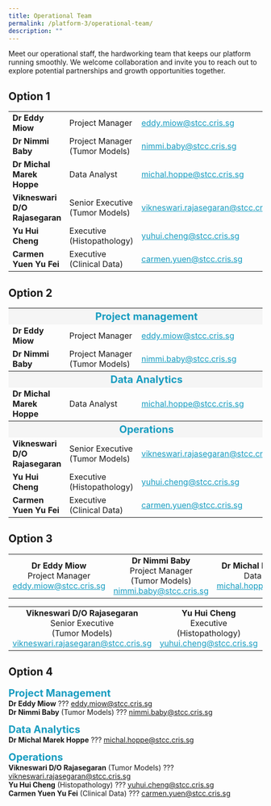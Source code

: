 ```yaml
---
title: Operational Team
permalink: /platform-3/operational-team/
description: ""
---
```

Meet our operational staff, the hardworking team that keeps our platform running smoothly. We welcome collaboration and invite you to reach out to explore potential partnerships and growth opportunities together.

## Option 1

<table border="0" style="font-size: 16px;">
	<colgroup>
	<col style="width: 250px;">
  <col style="width: 200px;">
	<col style="width: 310px;">
	</colgroup>
	<tbody>
		<tr align="left">
			<td><b>Dr Eddy Miow</b></td>
			<td>Project Manager</td>
			<td><a style="text-decoration: none; color: #169CC0;" href="mailto:eddy.miow@stcc.cris.sg?subject=STCC%20Project%20inquiry"><u>eddy.miow@stcc.cris.sg</u></a></td>
		</tr>
			<tr align="left">
			<td><b>Dr Nimmi Baby</b></td>
			<td>Project Manager<br>(Tumor Models)</td>
			<td><a style="text-decoration: none; color: #169CC0;" href="mailto:nimmi.baby@stcc.cris.sg?subject=STCC%20Project%20inquiry"><u>nimmi.baby@stcc.cris.sg</u></a></td>
		</tr>
			<tr>
			<td><b>Dr Michal Marek Hoppe</b></td>
			<td>Data Analyst</td>
			<td><a style="text-decoration: none; color: #169CC0;" href="mailto:michal.hoppe@stcc.cris.sg?subject=STCC%20Project%20inquiry"><u>michal.hoppe@stcc.cris.sg</u></a></td>
		</tr>
							<tr align="left">
			<td><b>Vikneswari D/O Rajasegaran</b></td>
			<td>Senior Executive (Tumor Models)</td>
			<td><a style="text-decoration: none; color: #169CC0;" href="mailto:vikneswari.rajasegaran@stcc.cris.sg?subject=STCC%20Project%20inquiry"><u>vikneswari.rajasegaran@stcc.cris.sg</u></a></td>
		</tr>
									<tr>
			<td><b>Yu Hui Cheng</b></td>
			<td>Executive<br>(Histopathology)</td>
			<td><a style="text-decoration: none; color: #169CC0;" href="mailto:yuhui.cheng@stcc.cris.sg?subject=STCC%20Project%20inquiry"><u>yuhui.cheng@stcc.cris.sg</u></a></td>
		</tr>
											<tr>
			<td><b>Carmen Yuen Yu Fei</b></td>
			<td>Executive<br>(Clinical Data)</td>
			<td><a style="text-decoration: none; color: #169CC0;" href="mailto:carmen.yuen@stcc.cris.sg?subject=STCC%20Project%20inquiry"><u>carmen.yuen@stcc.cris.sg</u></a></td>
		</tr>
	</tbody></table>


## Option 2

<table border="0" style="font-size: 16px;">
	<colgroup>
	<col style="width: 250px;">
  <col style="width: 200px;">
	<col style="width: 310px;">
	</colgroup>
	<tbody>
		<tr><th bgcolor="#f5f5f5" colspan="3"><span style="font-size: 20px; color: #169CC0;">Project management</span>
		</th>
		</tr><tr align="left">
			<td><b>Dr Eddy Miow</b></td>
			<td>Project Manager</td>
			<td><a style="text-decoration: none; color: #169CC0;" href="mailto:eddy.miow@stcc.cris.sg?subject=STCC%20Project%20inquiry"><u>eddy.miow@stcc.cris.sg</u></a></td>
		</tr>
			<tr align="left">
			<td><b>Dr Nimmi Baby</b></td>
			<td>Project Manager<br>(Tumor Models)</td>
			<td><a style="text-decoration: none; color: #169CC0;" href="mailto:nimmi.baby@stcc.cris.sg?subject=STCC%20Project%20inquiry"><u>nimmi.baby@stcc.cris.sg</u></a></td>
		</tr>
				<tr><th bgcolor="#f5f5f5" colspan="3"><span style="font-size: 20px; color: #169CC0;">Data Analytics</span>
		</th>
			</tr><tr>
			<td><b>Dr Michal Marek Hoppe</b></td>
			<td>Data Analyst</td>
			<td><a style="text-decoration: none; color: #169CC0;" href="mailto:michal.hoppe@stcc.cris.sg?subject=STCC%20Project%20inquiry"><u>michal.hoppe@stcc.cris.sg</u></a></td>
		</tr>
				<tr><th bgcolor="#f5f5f5" colspan="3"><span style="font-size: 20px; color: #169CC0;">Operations</span>
		</th>
							</tr><tr align="left">
			<td><b>Vikneswari D/O Rajasegaran</b></td>
			<td>Senior Executive (Tumor Models)</td>
			<td><a style="text-decoration: none; color: #169CC0;" href="mailto:vikneswari.rajasegaran@stcc.cris.sg?subject=STCC%20Project%20inquiry"><u>vikneswari.rajasegaran@stcc.cris.sg</u></a></td>
		</tr>
									<tr>
			<td><b>Yu Hui Cheng</b></td>
			<td>Executive<br>(Histopathology)</td>
			<td><a style="text-decoration: none; color: #169CC0;" href="mailto:yuhui.cheng@stcc.cris.sg?subject=STCC%20Project%20inquiry"><u>yuhui.cheng@stcc.cris.sg</u></a></td>
		</tr>
											<tr>
			<td><b>Carmen Yuen Yu Fei</b></td>
			<td>Executive<br>(Clinical Data)</td>
			<td><a style="text-decoration: none; color: #169CC0;" href="mailto:carmen.yuen@stcc.cris.sg?subject=STCC%20Project%20inquiry"><u>carmen.yuen@stcc.cris.sg</u></a></td>
		</tr>
	</tbody></table>

## Option 3
<table border="0" style="font-size: 16px;">
	<colgroup>
		<col style="width: 33%;">
		<col style="width: 33%;">
		<col style="width: 33%;">
	</colgroup>
	<tbody>
		<tr>
			<td align="center"><b>Dr Eddy Miow</b><br>
			Project Manager<br>
			<a style="text-decoration: none; color: #169CC0;" href="mailto:eddy.miow@stcc.cris.sg?subject=STCC%20Project%20inquiry"><u>eddy.miow@stcc.cris.sg</u></a></td>
			<td align="center"><b>Dr Nimmi Baby</b><br>
			Project Manager<br>(Tumor Models)<br>
			<a style="text-decoration: none; color: #169CC0;" href="mailto:nimmi.baby@stcc.cris.sg?subject=STCC%20Project%20inquiry"><u>nimmi.baby@stcc.cris.sg</u></a></td>
	<td align="center"><b>Dr Michal Marek Hoppe</b><br>
			Data Analyst<br>
			<a style="text-decoration: none; color: #169CC0;" href="mailto:michal.hoppe@stcc.cris.sg?subject=STCC%20Project%20inquiry"><u>michal.hoppe@stcc.cris.sg</u></a></td>
		</tr>
	</tbody>
</table>
<table border="0" style="font-size: 16px;">
	<colgroup>
		<col style="width: 33%;">
		<col style="width: 33%;">
		<col style="width: 33%;">
	</colgroup>
	<tbody>
		<tr>
			<td align="center"><b>Vikneswari D/O Rajasegaran</b><br>
			Senior Executive<br>(Tumor Models)<br>
			<a style="text-decoration: none; color: #169CC0;" href="mailto:vikneswari.rajasegaran@stcc.cris.sg?subject=STCC%20Project%20inquiry"><u>vikneswari.rajasegaran@stcc.cris.sg</u></a></td>
			<td align="center"><b>Yu Hui Cheng</b><br>
			Executive<br>(Histopathology)<br>
			<a style="text-decoration: none; color: #169CC0;" href="mailto:yuhui.cheng@stcc.cris.sg?subject=STCC%20Project%20inquiry"><u>yuhui.cheng@stcc.cris.sg</u></a></td>
	<td align="center"><b>Carmen Yuen Yu Fei</b><br>
		Executive<br>(Clinical Data)<br>
			<a style="text-decoration: none; color: #169CC0;" href="mailto:carmen.yuen@stcc.cris.sg?subject=STCC%20Project%20inquiry"><u>carmen.yuen@stcc.cris.sg</u></a></td>
		</tr>
	</tbody>
</table>
		
## Option 4

<span style="font-size: 20px; color: #169CC0;"><b>Project Management</b></span><br>
<b>Dr Eddy Miow</b>   ??? <a style="text-decoration: none; color: #169CC0;" href="mailto:eddy.miow@stcc.cris.sg?subject=STCC%20Project%20inquiry"><u>eddy.miow@stcc.cris.sg</u></a><br>
<b>Dr Nimmi Baby</b>   (Tumor Models)    ??? <a style="text-decoration: none; color: #169CC0;" href="mailto:nimmi.baby@stcc.cris.sg?subject=STCC%20Project%20inquiry"><u>nimmi.baby@stcc.cris.sg</u></a><br>

<span style="font-size: 20px; color: #169CC0;"><b>Data Analytics</b></span><br>
<b>Dr Michal Marek Hoppe</b>   ??? <a style="text-decoration: none; color: #169CC0;" href="mailto:michal.hoppe@stcc.cris.sg?subject=STCC%20Project%20inquiry"><u>michal.hoppe@stcc.cris.sg</u></a><br>

<span style="font-size: 20px; color: #169CC0;"><b>Operations</b></span><br>
<b>Vikneswari D/O Rajasegaran</b>   (Tumor Models)    ??? <a style="text-decoration: none; color: #169CC0;" href="mailto:vikneswari.rajasegaran@stcc.cris.sg?subject=STCC%20Project%20inquiry"><u>vikneswari.rajasegaran@stcc.cris.sg</u></a><br>
<b>Yu Hui Cheng</b>   (Histopathology)   ??? <a style="text-decoration: none; color: #169CC0;" href="mailto:yuhui.cheng@stcc.cris.sg?subject=STCC%20Project%20inquiry"><u>yuhui.cheng@stcc.cris.sg</u></a><br>
<b>Carmen Yuen Yu Fei</b>   (Clinical Data)   ??? <a style="text-decoration: none; color: #169CC0;" href="mailto:carmen.yuen@stcc.cris.sg?subject=STCC%20Project%20inquiry"><u>carmen.yuen@stcc.cris.sg</u></a>